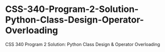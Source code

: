 # CSS-340-Program-2-Solution-Python-Class-Design-Operator-Overloading
CSS 340 Program 2 Solution: Python Class Design &amp; Operator Overloading
